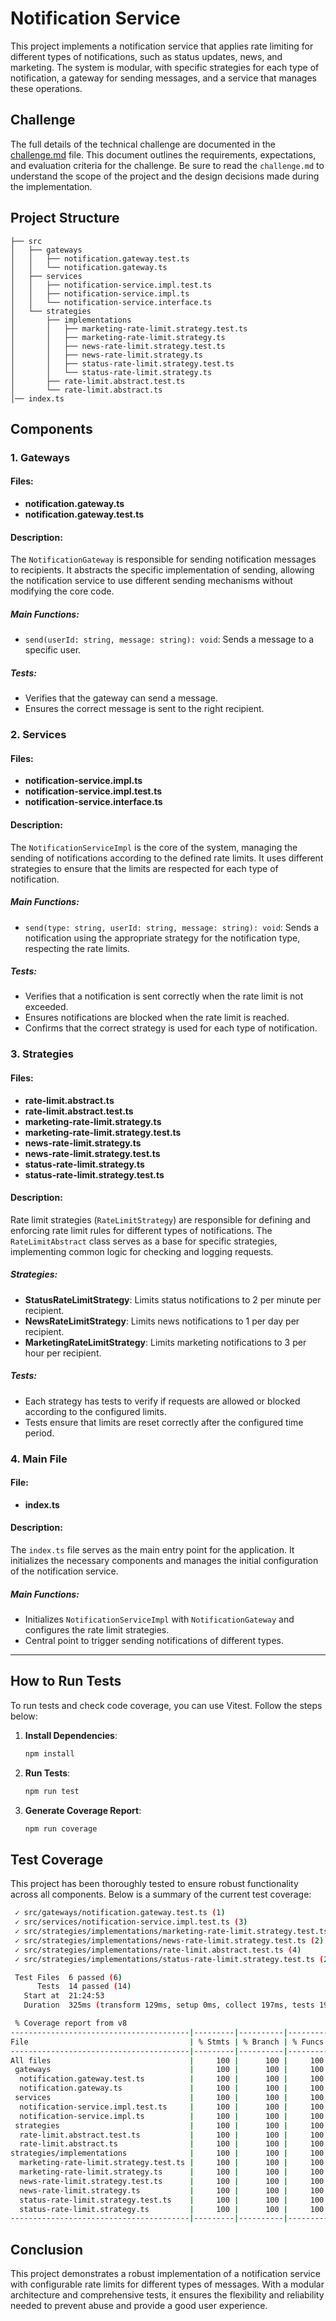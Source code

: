 # Notification Service

This project implements a notification service that applies rate limiting for different types of notifications, such as status updates, news, and marketing. The system is modular, with specific strategies for each type of notification, a gateway for sending messages, and a service that manages these operations.

## Challenge

The full details of the technical challenge are documented in the [challenge.md](./challenge.md) file. This document outlines the requirements, expectations, and evaluation criteria for the challenge. Be sure to read the `challenge.md` to understand the scope of the project and the design decisions made during the implementation.

## Project Structure

```plaintext
├── src
│   ├── gateways
│   │   ├── notification.gateway.test.ts
│   │   └── notification.gateway.ts
│   ├── services
│   │   ├── notification-service.impl.test.ts
│   │   ├── notification-service.impl.ts
│   │   └── notification-service.interface.ts
│   └── strategies
│       ├── implementations
│       │   ├── marketing-rate-limit.strategy.test.ts
│       │   ├── marketing-rate-limit.strategy.ts
│       │   ├── news-rate-limit.strategy.test.ts
│       │   ├── news-rate-limit.strategy.ts
│       │   ├── status-rate-limit.strategy.test.ts
│       │   └── status-rate-limit.strategy.ts
│       ├── rate-limit.abstract.test.ts
│       └── rate-limit.abstract.ts
│── index.ts
```

## Components

### 1. Gateways

#### Files:
- **notification.gateway.ts**
- **notification.gateway.test.ts**

#### Description:
The `NotificationGateway` is responsible for sending notification messages to recipients. It abstracts the specific implementation of sending, allowing the notification service to use different sending mechanisms without modifying the core code.

##### Main Functions:
- `send(userId: string, message: string): void`: Sends a message to a specific user.

##### Tests:
- Verifies that the gateway can send a message.
- Ensures the correct message is sent to the right recipient.

### 2. Services

#### Files:
- **notification-service.impl.ts**
- **notification-service.impl.test.ts**
- **notification-service.interface.ts**

#### Description:
The `NotificationServiceImpl` is the core of the system, managing the sending of notifications according to the defined rate limits. It uses different strategies to ensure that the limits are respected for each type of notification.

##### Main Functions:
- `send(type: string, userId: string, message: string): void`: Sends a notification using the appropriate strategy for the notification type, respecting the rate limits.

##### Tests:
- Verifies that a notification is sent correctly when the rate limit is not exceeded.
- Ensures notifications are blocked when the rate limit is reached.
- Confirms that the correct strategy is used for each type of notification.

### 3. Strategies

#### Files:
- **rate-limit.abstract.ts**
- **rate-limit.abstract.test.ts**
- **marketing-rate-limit.strategy.ts**
- **marketing-rate-limit.strategy.test.ts**
- **news-rate-limit.strategy.ts**
- **news-rate-limit.strategy.test.ts**
- **status-rate-limit.strategy.ts**
- **status-rate-limit.strategy.test.ts**

#### Description:
Rate limit strategies (`RateLimitStrategy`) are responsible for defining and enforcing rate limit rules for different types of notifications. The `RateLimitAbstract` class serves as a base for specific strategies, implementing common logic for checking and logging requests.

##### Strategies:
- **StatusRateLimitStrategy**: Limits status notifications to 2 per minute per recipient.
- **NewsRateLimitStrategy**: Limits news notifications to 1 per day per recipient.
- **MarketingRateLimitStrategy**: Limits marketing notifications to 3 per hour per recipient.

##### Tests:
- Each strategy has tests to verify if requests are allowed or blocked according to the configured limits.
- Tests ensure that limits are reset correctly after the configured time period.

### 4. Main File

#### File:
- **index.ts**

#### Description:
The `index.ts` file serves as the main entry point for the application. It initializes the necessary components and manages the initial configuration of the notification service.

##### Main Functions:
- Initializes `NotificationServiceImpl` with `NotificationGateway` and configures the rate limit strategies.
- Central point to trigger sending notifications of different types.

---

## How to Run Tests

To run tests and check code coverage, you can use Vitest. Follow the steps below:

1. **Install Dependencies**:
   ```bash
   npm install
   ```

2. **Run Tests**:
   ```bash
   npm run test
   ```

3. **Generate Coverage Report**:
   ```bash
   npm run coverage
   ```

## Test Coverage

This project has been thoroughly tested to ensure robust functionality across all components. Below is a summary of the current test coverage:

```bash
 ✓ src/gateways/notification.gateway.test.ts (1)
 ✓ src/services/notification-service.impl.test.ts (3)
 ✓ src/strategies/implementations/marketing-rate-limit.strategy.test.ts (2)
 ✓ src/strategies/implementations/news-rate-limit.strategy.test.ts (2)
 ✓ src/strategies/implementations/rate-limit.abstract.test.ts (4)
 ✓ src/strategies/implementations/status-rate-limit.strategy.test.ts (2)

 Test Files  6 passed (6)
      Tests  14 passed (14)
   Start at  21:24:53
   Duration  325ms (transform 129ms, setup 0ms, collect 197ms, tests 19ms, environment 1ms, prepare 346ms)

 % Coverage report from v8
----------------------------------------|---------|----------|---------|---------|-------------------
File                                    | % Stmts | % Branch | % Funcs | % Lines | Uncovered Lines
----------------------------------------|---------|----------|---------|---------|-------------------
All files                               |     100 |      100 |     100 |     100 |
 gateways                               |     100 |      100 |     100 |     100 |
  notification.gateway.test.ts          |     100 |      100 |     100 |     100 |
  notification.gateway.ts               |     100 |      100 |     100 |     100 |
 services                               |     100 |      100 |     100 |     100 |
  notification-service.impl.test.ts     |     100 |      100 |     100 |     100 |
  notification-service.impl.ts          |     100 |      100 |     100 |     100 |
 strategies                             |     100 |      100 |     100 |     100 |
  rate-limit.abstract.test.ts           |     100 |      100 |     100 |     100 |
  rate-limit.abstract.ts                |     100 |      100 |     100 |     100 |
strategies/implementations              |     100 |      100 |     100 |     100 |
  marketing-rate-limit.strategy.test.ts |     100 |      100 |     100 |     100 |
  marketing-rate-limit.strategy.ts      |     100 |      100 |     100 |     100 |
  news-rate-limit.strategy.test.ts      |     100 |      100 |     100 |     100 |
  news-rate-limit.strategy.ts           |     100 |      100 |     100 |     100 |
  status-rate-limit.strategy.test.ts    |     100 |      100 |     100 |     100 |
  status-rate-limit.strategy.ts         |     100 |      100 |     100 |     100 |
----------------------------------------|---------|----------|---------|---------|-------------------
```

## Conclusion

This project demonstrates a robust implementation of a notification service with configurable rate limits for different types of messages. With a modular architecture and comprehensive tests, it ensures the flexibility and reliability needed to prevent abuse and provide a good user experience.

